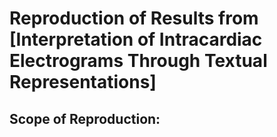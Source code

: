 # Reproduction of Results from [Interpretation of Intracardiac Electrograms Through Textual Representations]

## Scope of Reproduction:

